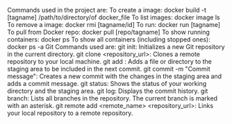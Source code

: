 
Commands used in the project are:
To create a image: docker build -t [tagname] /path/to/directory/of docker_file
To list images: docker image ls
To remove a image: docker rmi [tagname/id]
To run: docker run [tagname]
To pull from Docker repo: docker pull [repo/tagname]
To show running containers: docker ps To show all containers (including stopped ones): docker ps -a
Git Commands used are:
git init: Initializes a new Git repository in the current directory.
git clone <repository_url>: Clones a remote repository to your local machine.
git add : Adds a file or directory to the staging area to be included in the next commit.
git commit -m "Commit message": Creates a new commit with the changes in the staging area and adds a commit message.
git status: Shows the status of your working directory and the staging area.
git log: Displays the commit history.
git branch: Lists all branches in the repository. The current branch is marked with an asterisk.
git remote add <remote_name> <repository_url>: Links your local repository to a remote repository.
